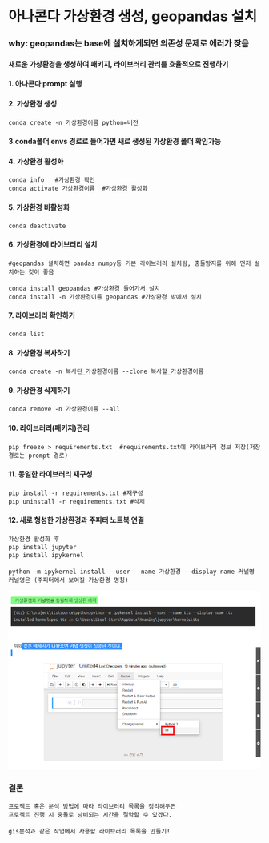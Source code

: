 # 아나콘다 가상환경 생성, geopandas 설치

### why: geopandas는 base에 설치하게되면 의존성 문제로 에러가 잦음

#### 새로운 가상환경을 생성하여 패키지, 라이브러리 관리를 효율적으로 진행하기

#### 1. 아나콘다 prompt 실행

#### 2. 가상환경 생성

```
conda create -n 가상환경이름 python=버전
```

#### 3.conda폴더 envs 경로로 들어가면 새로 생성된 가상환경 폴더 확인가능

#### 4. 가상환경 활성화

```
conda info   #가상환경 확인
conda activate 가상환경이름  #가상환경 활성화
```

#### 5. 가상환경 비활성화

```
conda deactivate
```

#### 6. 가상환경에 라이브러리 설치

```
#geopandas 설치하면 pandas numpy등 기본 라이브러리 설치됨, 충돌방지를 위해 먼저 설치하는 것이 좋음

conda install geopandas #가상환경 들어가서 설치
conda install -n 가상환경이름 geopandas #가상환경 밖에서 설치
```

#### 7. 라이브러리 확인하기

```
conda list
```

#### 8. 가상환경 복사하기

```
conda create -n 복사된_가상환경이름 --clone 복사할_가상환경이름
```

#### 9. 가상환경 삭제하기

```
conda remove -n 가상환경이름 --all
```

#### 10. 라이브러리(패키지)관리

```
pip freeze > requirements.txt  #requirements.txt에 라이브러리 정보 저장(저장경로는 prompt 경로)
```

#### 11. 동일한 라이브러리 재구성

```
pip install -r requirements.txt #재구성
pip uninstall -r requirements.txt #삭제
```

#### 12. 새로 형성한 가상환경과 주피터 노트북 연결

```
가상환경 활성화 후
pip install jupyter
pip install ipykernel

python -m ipykernel install --user --name 가상환경 --display-name 커널명
커널명은 (주피터에서 보여질 가상환경 명칭)
```

![image-20210320153445886](아나콘다가상환경.assets/image-20210320153445886.png)



###  결론

```
프로젝트 혹은 분석 방법에 따라 라이브러리 목록을 정리해두면
프로젝트 진행 시 충돌로 낭비되는 시간을 절약할 수 있겠다.

gis분석과 같은 작업에서 사용할 라이브러리 목록을 만들기!
```





